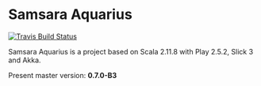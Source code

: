 # Samsara Aquarius

[![Travis Build Status](https://travis-ci.org/sczyh30/samsara-aquarius.svg?branch=master)](https://travis-ci.org/sczyh30/samsara-aquarius)

Samsara Aquarius is a project based on Scala 2.11.8 with Play 2.5.2, Slick 3 and Akka.

Present master version: **0.7.0-B3**

